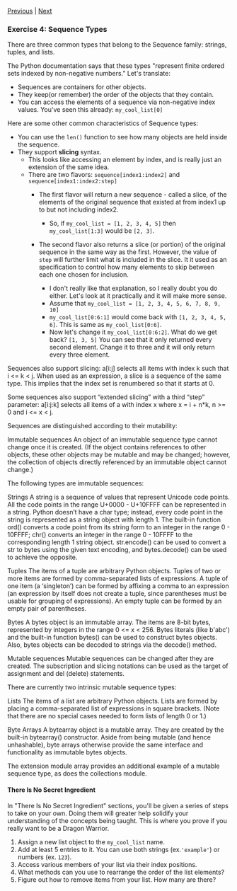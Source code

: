 [Previous](exercise-3.md) |  [Next](exercise-5.md)
### Exercise 4: Sequence Types
There are three common types that belong to the Sequence family: 
strings, tuples, and lists.

The Python documentation says that these types "represent finite ordered sets 
indexed by non-negative numbers."  Let's translate:
- Sequences are containers for other objects.
- They keep(or remember) the order of the objects that they contain.
- You can access the elements of a sequence via non-negative index values.
You've seen this already: `my_cool_list[0]`

Here are some other common characteristics of Sequence types:
- You can use the `len()` function to see how many objects are held 
inside the sequence.
- They support **slicing** syntax. 
    - This looks like accessing an element by index, and is really just 
    an extension of the same idea.
    - There are two flavors: `sequence[index1:index2]` and `sequence[index1:index2:step]`
        - The first flavor will return a new sequence - called a slice, of the
        elements of the original sequence that existed at from index1 up to 
        but not including index2.
        
            - So, if `my_cool_list = [1, 2, 3, 4, 5]` then `my_cool_list[1:3]` 
            would be `[2, 3]`.
            
        - The second flavor also returns a slice (or portion) of the original
        sequence in the same way as the first. However, the value of `step` 
        will further limit what is included in the slice.  It it used as an 
        specification to control how many elements to skip between each one
        chosen for inclusion.
            - I don't really like that explanation, so I really doubt you
            do either.  Let's look at it practically and it will make more
            sense.
            - Assume that `my_cool_list = [1, 2, 3, 4, 5, 6, 7, 8, 9, 10]`
            - `my_cool_list[0:6:1]` would come back with `[1, 2, 3, 4, 5, 6]`.
            This is same as `my_cool_list[0:6]`. 
            - Now let's change it `my_cool_list[0:6:2]`.  What do we get back?
            `[1, 3, 5]` You can see that it only returned every second element.
            Change it to three and it will only return every three element. 

Sequences also support slicing: a[i:j] selects all items with index k such that i <= k < j. When used as an expression, a slice is a sequence of the same type. This implies that the index set is renumbered so that it starts at 0.

Some sequences also support “extended slicing” with a third “step” parameter: a[i:j:k] selects all items of a with index x where x = i + n*k, n >= 0 and i <= x < j.

Sequences are distinguished according to their mutability:

Immutable sequences
An object of an immutable sequence type cannot change once it is created. (If the object contains references to other objects, these other objects may be mutable and may be changed; however, the collection of objects directly referenced by an immutable object cannot change.)

The following types are immutable sequences:

Strings
A string is a sequence of values that represent Unicode code points. All the code points in the range U+0000 - U+10FFFF can be represented in a string. Python doesn’t have a char type; instead, every code point in the string is represented as a string object with length 1. The built-in function ord() converts a code point from its string form to an integer in the range 0 - 10FFFF; chr() converts an integer in the range 0 - 10FFFF to the corresponding length 1 string object. str.encode() can be used to convert a str to bytes using the given text encoding, and bytes.decode() can be used to achieve the opposite.

Tuples
The items of a tuple are arbitrary Python objects. Tuples of two or more items are formed by comma-separated lists of expressions. A tuple of one item (a ‘singleton’) can be formed by affixing a comma to an expression (an expression by itself does not create a tuple, since parentheses must be usable for grouping of expressions). An empty tuple can be formed by an empty pair of parentheses.

Bytes
A bytes object is an immutable array. The items are 8-bit bytes, represented by integers in the range 0 <= x < 256. Bytes literals (like b'abc') and the built-in function bytes() can be used to construct bytes objects. Also, bytes objects can be decoded to strings via the decode() method.

Mutable sequences
Mutable sequences can be changed after they are created. The subscription and slicing notations can be used as the target of assignment and del (delete) statements.

There are currently two intrinsic mutable sequence types:

Lists
The items of a list are arbitrary Python objects. Lists are formed by placing a comma-separated list of expressions in square brackets. (Note that there are no special cases needed to form lists of length 0 or 1.)

Byte Arrays
A bytearray object is a mutable array. They are created by the built-in bytearray() constructor. Aside from being mutable (and hence unhashable), byte arrays otherwise provide the same interface and functionality as immutable bytes objects.

The extension module array provides an additional example of a mutable sequence type, as does the collections module.    
#### There Is No Secret Ingredient
In "There Is No Secret Ingredient" sections, you'll be given a series of
steps to take on your own.  Doing them will greater help solidify your
understanding of the concepts being taught.  This is where you prove if 
you really want to be a Dragon Warrior.

1. Assign a new list object to the `my_cool_list` name.
1. Add at least 5 entries to it.  You can use both strings (ex.`'example'`) 
or numbers (ex. `123`).
1. Access various members of your list via their index positions.
1. What methods can you use to rearrange the order of the list elements?
1. Figure out how to remove items from your list.  How many are there?


